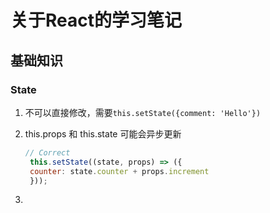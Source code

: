 # 关于React的学习笔记

## 基础知识

### State

1. 不可以直接修改，需要`this.setState({comment: 'Hello'})`
2. this.props 和 this.state 可能会异步更新

   ```js
   // Correct
    this.setState((state, props) => ({
    counter: state.counter + props.increment
    }));
    ```
3. 